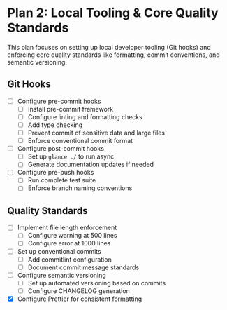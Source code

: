 # Plan 2: Local Tooling & Core Quality Standards

This plan focuses on setting up local developer tooling (Git hooks) and enforcing core quality standards like formatting, commit conventions, and semantic versioning.

## Git Hooks

- [ ] Configure pre-commit hooks
  - [ ] Install pre-commit framework
  - [ ] Configure linting and formatting checks
  - [ ] Add type checking
  - [ ] Prevent commit of sensitive data and large files
  - [ ] Enforce conventional commit format
- [ ] Configure post-commit hooks
  - [ ] Set up `glance ./` to run async
  - [ ] Generate documentation updates if needed
- [ ] Configure pre-push hooks
  - [ ] Run complete test suite
  - [ ] Enforce branch naming conventions

## Quality Standards

- [ ] Implement file length enforcement
  - [ ] Configure warning at 500 lines
  - [ ] Configure error at 1000 lines
- [ ] Set up conventional commits
  - [ ] Add commitlint configuration
  - [ ] Document commit message standards
- [ ] Configure semantic versioning
  - [ ] Set up automated versioning based on commits
  - [ ] Configure CHANGELOG generation
- [x] Configure Prettier for consistent formatting
